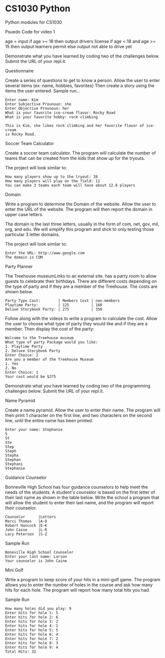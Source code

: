 # CS1030 Python

 Python modules for CS1030

Psuedo Code for video 1

age = input
if age >= 18
then output drivers license
if age < 18 and age >= 15
then output learners permit
else
output not able to drive yet

Demonstrate what you have learned by coding two of the challenges below.  Submit the URL of your repl.it.

Questionnaire

Create a series of questions to get to know a person.  Allow the user to enter several items (ex: name, hobbies, favorites) Then create a story using the items the user entered.  Sample run...

```
Enter name: Kim
Enter Subjective Prounoun: she
Enter Objective Prounoun: her
What is your favorite ice-cream flavor: Rocky Road
What is your favorite hobby: rock climbing  
```

```
This is Kim, she likes rock climbing and her favorite flavor of ice-cream
is Rocky Road.  
```

Soccer Team Calculator

Create a soccer team calculator.  The program will calculate the number of teams that can be created from the kids that show up for the tryouts.  

The project will look similar to:

```
How many players show up to the tryout: 38
How many players will play on the field: 11
You can make 3 teams each team will have about 12.6 players
```

Domain

Write a program to determine the Domain of the website.  Allow the user to enter the URL of the website.  The program will then report the domain in upper case letters.

The domain is the last three letters, usually in the form of com, net, gov, mil, org, and edu.  We will simplify this program and stick to only testing those particular 3 letter domains.

The project will look similar to:

```
Enter the URL: http://www.google.com
The domain is COM
```

Party Planner

The Treehouse museumLinks to an external site. has a party room to allow guests to celebrate their birthdays.  There are different costs depending on the type of party and if they are a member of the Treehouse.  The costs are shown below.

```
Party Type Cost:        | Members Cost | non-members
Playtime Party:         | 125          | 160
Deluxe Storybook Party: | 275          | 350
```

Follow along with the videos to write a program to calculate the cost.  Allow the user to choose what type of party they would like and if they are a member.  Then display the cost of the party:

```
Welcome to the Treehouse museum
What type of party Package would you like:
1. Playtime Party
2. Deluxe Storybook Party
Enter Choice: 2
Are you a member of the Treehouse Museum
1. Yes
2. No
Enter Choice: 1
Your cost would be $275
```

Demonstrate what you have learned by coding two of the programming challenges below.  Submit the URL of your repl.it.

Name Pyramid

Create a name pyramid.  Allow the user to enter their name.  The program will then print 1 character on the first line, and two characters on the second line, until the entire name has been printed.

```
Enter your name: Stephanie
S
St
Ste
Step
Steph
Stepha
Stephan
Stephani
Stephanie
```

Guidance Counselor

Bonneville High School has four guidance counselors to help meet the needs of the students.  A student's counselor is based on the first letter of their last name as shown in the table below.  Write the school a program that will allow the student to enter their last name, and the program will report their counselor.

```
Counselor      |Letters
Marci Thomas   |A-D
Robert Hancock |E-K
John Caine     |L-R
Lacy Peterson  |S-Z
```

Sample Run

```
Boneville High School Counselor
Enter your last name: Larson
Your counselor is John Caine
```

Mini Golf

Write a program to keep score of your hits in a mini-golf game.  The program allows you to enter the number of holes in the course and ask how many hits for each hole.  The program will report how many total hits you had.

Sample Run

```
How many holes did you play: 9
Enter hits for hole 1: 5
Enter hits for hole 2: 6
Enter hits for hole 3: 2
Enter hits for hole 4: 1
Enter hits for hole 5: 5
Enter hits for hole 6: 4
Enter hits for hole 7: 2
Enter hits for hole 8: 3
Enter hits for hole 9: 4
Total Hits: 32
```
